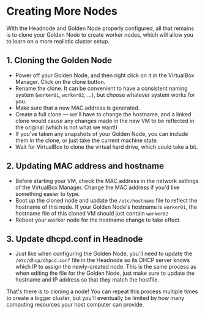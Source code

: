# Creating More Nodes

With the Headnode and Golden Node properly configured, all that remains is to clone your Golden Node to create worker nodes, which will allow you to learn on a more realistic cluster setup.

## 1. Cloning the Golden Node

* Power off your Golden Node, and then right click on it in the VirtualBox Manager. Click on the clone button.
* Rename the clone. It can be convenient to have a consistent naming system (`worker01`, `worker02`, ...), but choose whatever system works for you.
* Make sure that a new MAC address is generated.
* Create a full clone &mdash; we'll have to change the hostname, and a linked clone would cause any changes made in the new VM to be reflected in the original (which is not what we want!)
* If you've taken any snapshots of your Golden Node, you can include them in the clone, or just take the current machine state. 
* Wait for VirtualBox to clone the virtual hard drive, which could take a bit.

## 2. Updating MAC address and hostname

* Before starting your VM, check the MAC address in the network settings of the VirtualBox Manager. Change the MAC address if you'd like something easier to type.
* Boot up the cloned node and update the `/etc/hostname` file to reflect the hostname of this node. If your Golden Node's hostname is `worker01`, the hostname file of this cloned VM should just contain `worker02`
* Reboot your worker node for the hostname change to take effect.

## 3. Update dhcpd.conf in Headnode

* Just like when configuring the Golden Node, you'll need to update the `/etc/dhcp/dhpcd.conf` file in the Headnode so its DHCP server knows which IP to assign the newly-created node. This is the same process as when editing the file for the Golden Node, just make sure to update the hostname and IP address so that they match the hostfile.

That's there is to cloning a node! You can repeat this process multiple times to create a bigger cluster, but you'll eventually be limited by how many computing resources your host computer can provide.
